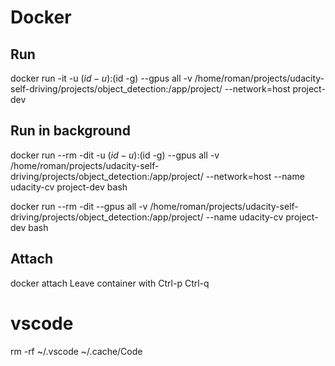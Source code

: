# Docker

## Run
docker run -it -u $(id -u):$(id -g) --gpus all -v /home/roman/projects/udacity-self-driving/projects/object_detection:/app/project/ --network=host project-dev

## Run in background
docker run --rm -dit -u $(id -u):$(id -g) --gpus all -v /home/roman/projects/udacity-self-driving/projects/object_detection:/app/project/ --network=host --name udacity-cv project-dev bash

docker run --rm -dit --gpus all -v /home/roman/projects/udacity-self-driving/projects/object_detection:/app/project/ --name udacity-cv project-dev bash

## Attach
docker attach
Leave container with Ctrl-p Ctrl-q


# vscode

rm -rf ~/.vscode ~/.cache/Code

